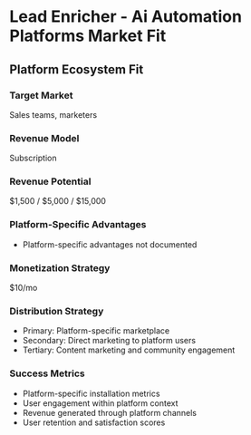 # Lead Enricher - Ai Automation Platforms Market Fit

## Platform Ecosystem Fit

### Target Market
Sales teams, marketers

### Revenue Model
Subscription

### Revenue Potential
$1,500 / $5,000 / $15,000

### Platform-Specific Advantages
- Platform-specific advantages not documented

### Monetization Strategy
$10/mo

### Distribution Strategy
- Primary: Platform-specific marketplace
- Secondary: Direct marketing to platform users
- Tertiary: Content marketing and community engagement

### Success Metrics
- Platform-specific installation metrics
- User engagement within platform context
- Revenue generated through platform channels
- User retention and satisfaction scores
